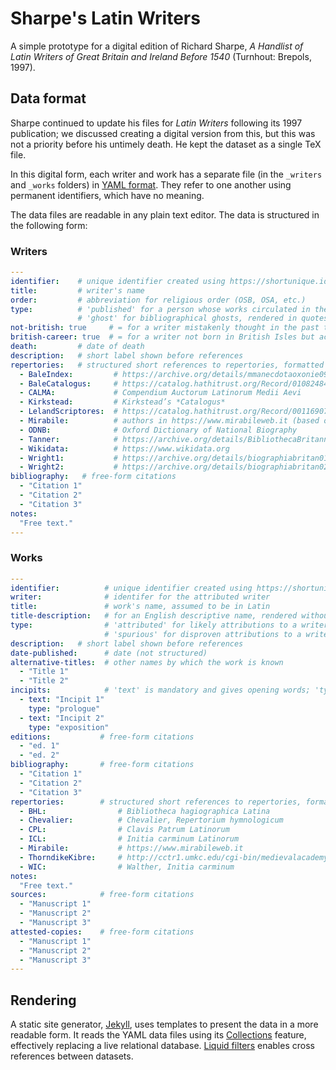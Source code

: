 # Sharpe's Latin Writers

A simple prototype for a digital edition of Richard Sharpe, *A Handlist of Latin Writers of Great Britain and Ireland Before 1540* (Turnhout: Brepols, 1997).

## Data format

Sharpe continued to update his files for *Latin Writers* following its 1997 publication; we discussed creating a digital version from this, but this was not a priority before his untimely death. He kept the dataset as a single TeX file.

In this digital form, each writer and work has a separate file (in the `_writers` and `_works` folders) in [YAML format](https://learnxinyminutes.com/docs/yaml/). They refer to one another using permanent identifiers, which have no meaning.

The data files are readable in any plain text editor. The data is structured in the following form:

### Writers

```yaml
---
identifier:    # unique identifier created using https://shortunique.id
title:         # writer's name
order:         # abbreviation for religious order (OSB, OSA, etc.)
type:          # 'published' for a person whose works circulated in the Middle Ages under their name, rendered in small caps
               # 'ghost' for bibliographical ghosts, rendered in quotes
not-british: true     # = for a writer mistakenly thought in the past to have British connections, marked †
british-career: true  # = for a writer not born in British Isles but active there, marked ‡
death:         # date of death
description:   # short label shown before references
repertories:   # structured short references to repertories, formatted using `layouts/writer.html
  - BaleIndex:         # https://archive.org/details/mmanecdotaoxonie09oxfouoft
  - BaleCatalogus:     # https://catalog.hathitrust.org/Record/010824840
  - CALMA:             # Compendium Auctorum Latinorum Medii Aevi
  - Kirkstead:         # Kirkstead’s *Catalogus* 
  - LelandScriptores:  # https://catalog.hathitrust.org/Record/001169077
  - Mirabile:          # authors in https://www.mirabileweb.it (based on CALMA)
  - ODNB:              # Oxford Dictionary of National Biography
  - Tanner:            # https://archive.org/details/BibliothecaBritannicoHibernicaTanner
  - Wikidata:          # https://www.wikidata.org
  - Wright1:           # https://archive.org/details/biographiabritan01wriguoft
  - Wright2:           # https://archive.org/details/biographiabritan02wriguoft
bibliography:   # free-form citations
  - "Citation 1"
  - "Citation 2"
  - "Citation 3"
notes:
  "Free text."
---
```

### Works

```yaml
---
identifier:          # unique identifier created using https://shortunique.id
writer:              # identifer for the attributed writer
title:               # work's name, assumed to be in Latin
title-description:   # for an English descriptive name, rendered without italics
type:                # 'attributed' for likely attributions to a writer, marked '(attrib.)'
                     # 'spurious' for disproven attributions to a writer, rendered in quotes
description:   # short label shown before references
date-published:      # date (not structured)
alternative-titles:  # other names by which the work is known
  - "Title 1"
  - "Title 2"
incipits:            # 'text' is mandatory and gives opening words; 'type' is optional, where there are multiple incipits
  - text: "Incipit 1"
    type: "prologue"
  - text: "Incipit 2"
    type: "exposition"
editions:           # free-form citations
  - "ed. 1"
  - "ed. 2"
bibliography:       # free-form citations
  - "Citation 1"
  - "Citation 2"
  - "Citation 3"
repertories:        # structured short references to repertories, formatted using `layouts/work.html
  - BHL:                # Bibliotheca hagiographica Latina
  - Chevalier:          # Chevalier, Repertorium hymnologicum
  - CPL:                # Clavis Patrum Latinorum
  - ICL:                # Initia carminum Latinorum
  - Mirabile:           # https://www.mirabileweb.it
  - ThorndikeKibre:     # http://cctr1.umkc.edu/cgi-bin/medievalacademy
  - WIC:                # Walther, Initia carminum
notes:
  "Free text."
sources:            # free-form citations
  - "Manuscript 1"
  - "Manuscript 2"
  - "Manuscript 3"
attested-copies:    # free-form citations
  - "Manuscript 1"
  - "Manuscript 2"
  - "Manuscript 3"
---
```

## Rendering

A static site generator, [Jekyll](https://jekyllrb.com), uses templates to present the data in a more readable form. It reads the YAML data files using its [Collections](https://jekyllrb.com/docs/collections/) feature, effectively replacing a live relational database. [Liquid filters](https://jekyllrb.com/docs/liquid/filters/) enables cross references between datasets.
